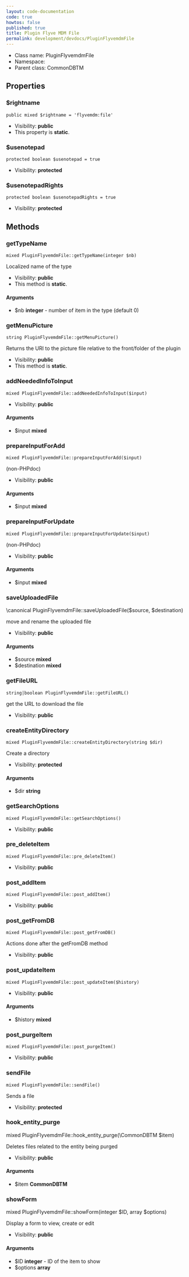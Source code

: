 ```yaml
---
layout: code-documentation
code: true
howtos: false
published: true
title: Plugin Flyve MDM File
permalink: development/devdocs/PluginFlyvemdmFile
---
```


* Class name: PluginFlyvemdmFile
* Namespace:
* Parent class: CommonDBTM


## Properties



### $rightname

    public mixed $rightname = 'flyvemdm:file'





* Visibility: **public**
* This property is **static**.


### $usenotepad

    protected boolean $usenotepad = true





* Visibility: **protected**


### $usenotepadRights

    protected boolean $usenotepadRights = true





* Visibility: **protected**


## Methods



### getTypeName

    mixed PluginFlyvemdmFile::getTypeName(integer $nb)

Localized name of the type



* Visibility: **public**
* This method is **static**.


#### Arguments
* $nb **integer** - number of item in the type (default 0)



### getMenuPicture

    string PluginFlyvemdmFile::getMenuPicture()

<p class="p-size2">
Returns the URI to the picture file relative to the front/folder of the plugin
</p>


* Visibility: **public**
* This method is **static**.




### addNeededInfoToInput

    mixed PluginFlyvemdmFile::addNeededInfoToInput($input)





* Visibility: **public**


#### Arguments
* $input **mixed**



### prepareInputForAdd

    mixed PluginFlyvemdmFile::prepareInputForAdd($input)

(non-PHPdoc)



* Visibility: **public**


#### Arguments
* $input **mixed**



### prepareInputForUpdate

    mixed PluginFlyvemdmFile::prepareInputForUpdate($input)

(non-PHPdoc)



* Visibility: **public**


#### Arguments
* $input **mixed**



### saveUploadedFile

<p class="p-size5">
    \canonical PluginFlyvemdmFile::saveUploadedFile($source, $destination)
</p>

move and rename the uploaded file



* Visibility: **public**


#### Arguments
* $source **mixed**
* $destination **mixed**



### getFileURL

    string|boolean PluginFlyvemdmFile::getFileURL()

get the URL to download the file



* Visibility: **public**




### createEntityDirectory

    mixed PluginFlyvemdmFile::createEntityDirectory(string $dir)

Create a directory



* Visibility: **protected**


#### Arguments
* $dir **string**



### getSearchOptions

    mixed PluginFlyvemdmFile::getSearchOptions()





* Visibility: **public**




### pre_deleteItem

    mixed PluginFlyvemdmFile::pre_deleteItem()





* Visibility: **public**




### post_addItem

    mixed PluginFlyvemdmFile::post_addItem()





* Visibility: **public**




### post_getFromDB

    mixed PluginFlyvemdmFile::post_getFromDB()

Actions done after the getFromDB method



* Visibility: **public**




### post_updateItem

    mixed PluginFlyvemdmFile::post_updateItem($history)





* Visibility: **public**


#### Arguments
* $history **mixed**



### post_purgeItem

    mixed PluginFlyvemdmFile::post_purgeItem()





* Visibility: **public**




### sendFile

    mixed PluginFlyvemdmFile::sendFile()

Sends a file



* Visibility: **protected**




### hook_entity_purge

<p class="p-size5">
    mixed PluginFlyvemdmFile::hook_entity_purge(\CommonDBTM $item)
</p>

Deletes files related to the entity being purged



* Visibility: **public**


#### Arguments
* $item **CommonDBTM**



### showForm

<p class="p-size5">
    mixed PluginFlyvemdmFile::showForm(integer $ID, array $options)
</p>

Display a form to view, create or edit



* Visibility: **public**


#### Arguments
* $ID **integer** - ID of the item to show
* $options **array**
